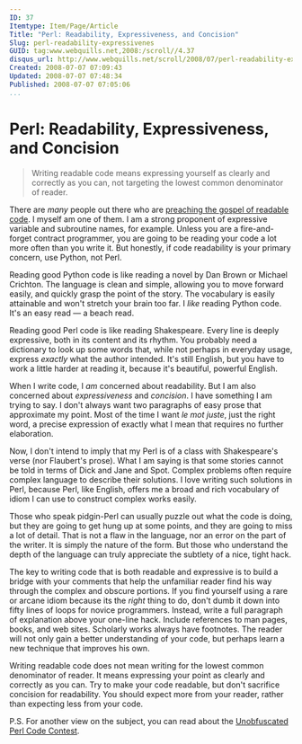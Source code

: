 ```yaml
---
ID: 37  
Itemtype: Item/Page/Article
Title: "Perl: Readability, Expressiveness, and Concision"
Slug: perl-readability-expressivenes  
GUID: tag:www.webquills.net,2008:/scroll//4.37  
disqus_url: http://www.webquills.net/scroll/2008/07/perl-readability-expressivenes.html
Created: 2008-07-07 07:09:43  
Updated: 2008-07-07 07:48:34  
Published: 2008-07-07 07:05:06     
...
```


# Perl: Readability, Expressiveness, and Concision
<blockquote class="thesis"><p>Writing readable code means expressing yourself 
as clearly and correctly as you can, not targeting the lowest common 
denominator of reader.</p></blockquote>

There are *many* people out there who are [preaching the gospel of readable code][1]. I myself am one of them. I am a strong proponent of expressive variable and subroutine names, for example. Unless you are a fire-and-forget contract programmer, you are going to be reading your code a lot more often than you write it. But honestly, if code readability is your primary concern, use Python, not Perl.

Reading good Python code is like reading a novel by Dan Brown or Michael Crichton. The language is clean and simple, allowing you to move forward easily, and quickly grasp the point of the story. The vocabulary is easily attainable and won't stretch your brain too far. I *like* reading Python code. It's an easy read &mdash; a beach read.

Reading good Perl code is like reading Shakespeare. Every line is deeply expressive, both in its content and its rhythm. You probably need a dictionary to look up some words that, while not perhaps in everyday usage, express *exactly* what the author intended. It's still English, but you have to work a little harder at reading it, because it's beautiful, powerful English. 

When I write code, I *am* concerned about readability. But I am also concerned about *expressiveness* and *concision*. I have something I am trying to say. I don't always want two paragraphs of easy prose that approximate my point. Most of the time I want *le mot juste*, just the right word, a precise expression of exactly what I mean that requires no further elaboration. 

Now, I don't intend to imply that my Perl is of a class with Shakespeare's verse (nor Flaubert's prose). What I am saying is that some stories cannot be told in terms of Dick and Jane and Spot. Complex problems often require complex language to describe their solutions. I love writing such solutions in Perl, because Perl, like English, offers me a broad and rich vocabulary of idiom I can use to construct complex works easily. 

Those who speak pidgin-Perl can usually puzzle out what the code is doing, but they are going to get hung up at some points, and they are going to miss a lot of detail. That is not a flaw in the language, nor an error on the part of the writer. It is simply the nature of the form. But those who understand the depth of the language can truly appreciate the subtlety of a nice, tight hack. 

The key to writing code that is both readable and expressive is to build a bridge with your comments that help the unfamiliar reader find his way through the complex and obscure portions. If you find yourself using a rare or arcane idiom because its the *right* thing to do, don't dumb it down into fifty lines of loops for novice programmers. Instead, write a full paragraph of explanation above your one-line hack. Include references to man pages, books, and web sites. Scholarly works always have footnotes. The reader will not only gain a better understanding of your code, but perhaps learn a new technique that improves his own.

Writing readable code does not mean writing for the lowest common denominator of reader. It means expressing your point as clearly and correctly as you can. Try to make your code readable, but don't sacrifice concision for readability. You should expect more from your reader, rather than expecting less from your code.

P.S. For another view on the subject, you can read about the [Unobfuscated Perl Code Contest][2].

[1]: http://use.perl.org/~Phred/journal/36799
[2]: http://humorix.org/articles/2000/09/unobfuscated/




